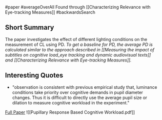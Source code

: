 #paper #averageOverAll 
Found through [[Characterizing Relevance with Eye-tracking Measures]] #backwardsSearch

## Short Summary ##
The paper investigates the effect of different lighting conditions on the measurement of CL using PD.
*To get a baseline for PD, the average PD is calculated similar to the approach described in [[Measuring the impact of subtitles on cognitive load_eye tracking and dynamic audiovisual texts]] and [[Characterizing Relevance with Eye-tracking Measures]].*

## Interesting Quotes ##
- "observation is consistent with previous empirical study that, luminance conditions take priority over cognitive demands in pupil diameter changes. Thus it is difficult to directly use the average pupil size or dilation to measure cognitive workload in the experiment."

[Full Paper](https://link.springer.com/chapter/10.1007/978-3-642-23771-3_14) ![[Pupillary Response Based Cognitive Workload.pdf]]